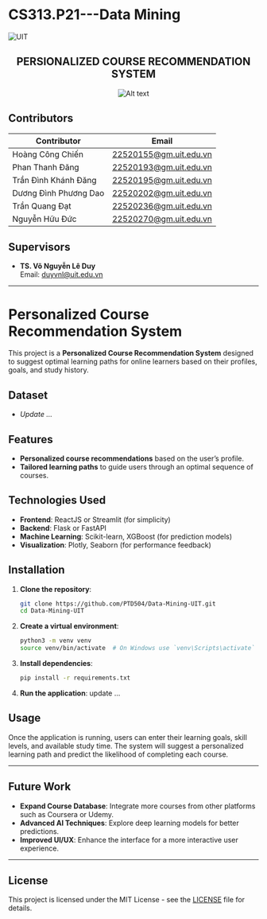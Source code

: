 # CS313.P21---Data Mining
![UIT](https://img.shields.io/badge/from-UIT%20VNUHCM-blue?style=for-the-badge&link=https%3A%2F%2Fwww.uit.edu.vn%2F)

 <h2 align="center"> PERSIONALIZED COURSE RECOMMENDATION SYSTEM </h2>

<p align="center">
  <img src="https://en.uit.edu.vn/sites/vi/files/banner_en.png" alt="Alt text">
</p>

## Contributors

| Contributor           | Email                         |
|-----------------------|-------------------------------|
| Hoàng Công Chiến       | [22520155@gm.uit.edu.vn](mailto:22520155@gm.uit.edu.vn) |
| Phan Thanh Đăng       | [22520193@gm.uit.edu.vn](mailto:22520193@gm.uit.edu.vn) |
| Trần Đình Khánh Đăng | [22520195@gm.uit.edu.vn](mailto:22520195@gm.uit.edu.vn) |
| Dương Đình Phương Dao | [22520202@gm.uit.edu.vn](mailto:22520202@gm.uit.edu.vn) |
| Trần Quang Đạt        | [22520236@gm.uit.edu.vn](mailto:22520236@gm.uit.edu.vn) |
| Nguyễn Hữu Đức        | [22520270@gm.uit.edu.vn](mailto:22520270@gm.uit.edu.vn) |

## Supervisors  
- **TS. Võ Nguyễn Lê Duy**  
  Email: [duyvnl@uit.edu.vn](mailto:tiendv@uit.edu.vn)
---

# Personalized Course Recommendation System

This project is a **Personalized Course Recommendation System** designed to suggest optimal learning paths for online learners based on their profiles, goals, and study history.

## Dataset
- *Update ...*

## Features
- **Personalized course recommendations** based on the user’s profile.
- **Tailored learning paths** to guide users through an optimal sequence of courses.

## Technologies Used
- **Frontend**: ReactJS or Streamlit (for simplicity)
- **Backend**: Flask or FastAPI
- **Machine Learning**: Scikit-learn, XGBoost (for prediction models)
- **Visualization**: Plotly, Seaborn (for performance feedback)

## Installation

1. **Clone the repository**:
   ```bash
   git clone https://github.com/PTD504/Data-Mining-UIT.git
   cd Data-Mining-UIT
   ```

2. **Create a virtual environment**:
   ```bash
   python3 -m venv venv
   source venv/bin/activate  # On Windows use `venv\Scripts\activate`
   ```

3. **Install dependencies**:
   ```bash
   pip install -r requirements.txt
   ```

4. **Run the application**:
   update ...

## Usage
Once the application is running, users can enter their learning goals, skill levels, and available study time. The system will suggest a personalized learning path and predict the likelihood of completing each course.

---

## **Future Work**
- **Expand Course Database**: Integrate more courses from other platforms such as Coursera or Udemy.
- **Advanced AI Techniques**: Explore deep learning models for better predictions.
- **Improved UI/UX**: Enhance the interface for a more interactive user experience.

---

## **License**
This project is licensed under the MIT License - see the [LICENSE](LICENSE) file for details.
